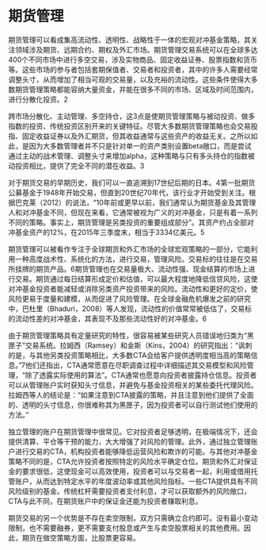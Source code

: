 # 期货管理

期货管理可以看成集高流动性、透明性、战略性于一体的宏观对冲基金策略，其关注领域涉及期货、远期合约、期权及外汇市场。期货管理交易系统可以在全球多达400个不同市场中进行多空交易，涉及实物商品、固定收益证券、股票指数和货币等。这些市场的参与者包括套期保值者、交易者和投资者，其中的许多人需要经常调整头寸，从而增加了相当可观的交易量，以及充裕的流动性。这些条件使得大多数期货管理策略都能容纳大量资金，并能在很多不同的市场、区域及时间范围内，进行分散化投资。2

跨市场分散化、主动管理、多空持仓，这3点是使期货管理策略与被动投资、做多指数的投资、传统投资区别开来的关键特征。尽管大多数期货管理策略也会交易股指、固定收益证券以及外汇期货，但其收益通常与这些资产的收益无关。之所以如此，是因为大多数管理者并不只是针对单一的资产类别设置beta敞口，而是尝试通过主动的战术管理、调整头寸来增加alpha，这种策略与只有多头持仓的指数被动投资相比，提供了完全不同的潜在收益。3

对于期货交易的早期历史，我们可以一直追溯到17世纪后期的日本。4第一批期货公募基金于1948年开始交易，但直到20世纪70年代，该行业才开始受到关注。根据巴克莱（2012）的说法，“10年前或更早以前，我们通常认为期货基金及其管理人和对冲基金不同，但现在来看，它通常被视为广义的对冲基金，只是有着一系列不同的策略。事实上，期货管理是另类投资的重要组成部分”。其资产约占全部对冲基金资产的12%，在2015年三季度末，相当于3334亿美元。5

期货管理可以被看作专注于全球期货和外汇市场的全球宏观策略的一部分，它能利用一种高度战术性、系统化的方法，进行交易，管理风险。交易标的往往是在交易所挂牌的期货产品。6期货管理也在交易量极大、流动性强、现金结算的市场上进行交易。期货通过每日结算形成定价和估值，可以最大程度地降低信贷风险，这使对冲基金投资者能减轻或消除另类资产投资带来的风险。流动性和更好的定价，使风险更易于度量和建模，从而促进了风险管理。在全球金融危机爆发之前的研究中，巴杜里（Bhaduri，2008）等人发现，流动性的价值常常被低估了，交易标的流动性差的对冲基金，其表现不及那些流动性好的对冲基金。6

由于期货管理策略具有定量研究的特性，很容易被某些研究人员错误地归类为“黑匣子”交易系统。拉姆西（Ramsey）和金斯（Kins，2004）的研究指出：“讽刺的是，与其他另类投资策略相比，大多数CTA会给客户提供透明度相当高的策略信息。”7他们还指出，CTA通常愿意在尽职调查过程中详细描述其交易模型和风险管理，“除了透露实际使用的算法”。CTA通常也愿意向投资者披露持仓信息。投资者可以从管理账户实时获知头寸信息，并避免与基金投资相关的某些委托代理风险。拉姆西等人的结论是：“如果注意到CTA披露的策略，并且注意到他们提供了全面的、透明的头寸信息，你很难称其为黑匣子，因为投资者可以自行测试他们使用的方法。”

独立管理的账户在期货管理中很常见。它对投资者足够透明，在极端情况下，还会提供清算、平仓等干预的能力，大大增强了对风险的管理。此外，通过独立管理账户进行交易的CTA，机构投资者能够降低运营风险和欺诈的可能。与其他对冲基金策略不同的是，CTA允许投资者按照特定的风险水平确定仓位。期货和外汇对保证金的要求很低，这使现金可以高效使用，投资者可以与交易者一起，利用或借用托管账户，从而达到特定水平的年度波动率或其他风险指标。一些CTA提供具有不同风险级别的基金。传统杠杆需要投资者支付利息，才可以获取额外的风险敞口，CTA与此不同，在期货账户中的保证金还能为投资者赚取利息。

期货交易的另一个优势是不存在卖空限制，双方只需确立合约即可。没有最小变动限制，也不需要融券，更不需要支付股息或产生与卖空股票相关的其他费用。因此，期货在做空策略方面，比股票更容易。